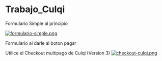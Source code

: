 # Trabajo_Culqi

Formulario Simple al principio

[![formulario-simple.png](https://i.postimg.cc/sgmjFJ69/formulario-simple.png)](https://postimg.cc/ts1QWFHY)

Formulario al darle al boton pagar

Utilice el Checkout multipago de Culqi (Version 3)
[![checkout-culqi.png](https://i.postimg.cc/c13d1WkJ/checkout-culqi.png)](https://postimg.cc/dDJbnbYM)
